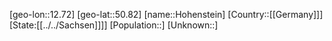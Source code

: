 ﻿---
location: [50.82,12.72]
type: City
tags:
- geo/City


SpocWebEntityId: 30984
isDeleted: false
confidential: public

---
[geo-lon::12.72]
[geo-lat::50.82]
[name::Hohenstein]
[Country::[[Germany]]]
[State:[[../../Sachsen]]]]
[Population::]
[Unknown::]

